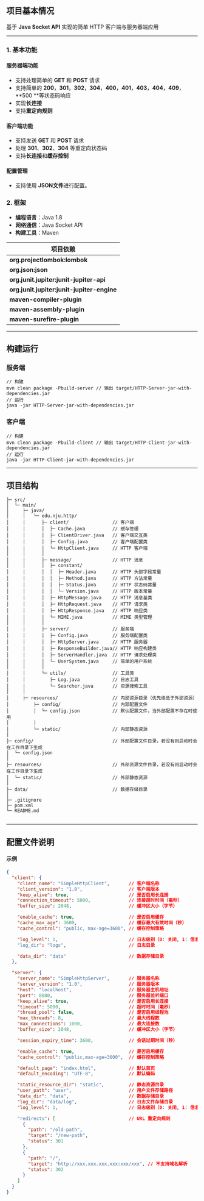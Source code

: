 ## **项目基本情况**

基于 **Java Socket API** 实现的简单 HTTP 客户端与服务器端应用

---

### **1. 基本功能**

#### **服务器端功能**

- 支持处理简单的 **GET** 和 **POST** 请求
- 支持简单的 **200**，**301**，**302**，**304**，**400**，**401**，**403**，**404**，**409**，**500 **等状态码响应
- 实现**长连接**
- 支持**重定向规则**

####  **客户端功能**

- 支持发送 **GET** 和 **POST** 请求
- 处理 **301**、**302**、**304** 等重定向状态码
- 支持**长连接**和**缓存控制**

####  **配置管理**

- 支持使用 **JSON文件**进行配置。



### **2. 框架**

- **编程语言**：Java 1.8
- **网络通信**：Java Socket API
- **构建工具**：Maven

| **项目依赖**                               |
| ------------------------------------------ |
| **org.projectlombok:lombok**               |
| **org.json:json**                          |
| **org.junit.jupiter:junit-jupiter-api**    |
| **org.junit.jupiter:junit-jupiter-engine** |
| **maven-compiler-plugin**                  |
| **maven-assembly-plugin**                  |
| **maven-surefire-plugin**                  |



---



## 构建运行

### 服务端

```
// 构建
mvn clean package -Pbuild-server // 输出 target/HTTP-Server-jar-with-dependencies.jar
// 运行
java -jar HTTP-Server-jar-with-dependencies.jar
```

### 客户端

```
// 构建
mvn clean package -Pbuild-client // 输出 target/HTTP-Client-jar-with-dependencies.jar
// 运行
java -jar HTTP-Client-jar-with-dependencies.jar
```



---



## 项目结构

```
├─ src/
│  └─ main/
│     ├─ java/
│     │   └─ edu.nju.http/
│     │      ├─ client/                // 客户端
│     │      │  ├─ Cache.java          // 缓存管理
│     │      │  ├─ ClientDriver.java   // 客户端交互类
│     │      │  ├─ Config.java         // 客户端配置类
│     │      │  └─ HttpClient.java     // HTTP 客户端
│     │      │
│     │      ├─ message/               // HTTP 消息
│     │      │  ├─ constant/
│     │      │  │  ├─ Header.java      // HTTP 头部字段常量
│     │      │  │  ├─ Method.java      // HTTP 方法常量
│     │      │  │  ├─ Status.java      // HTTP 状态码常量
│     │      │  │  └─ Version.java     // HTTP 版本常量
│     │      │  ├─ HttpMessage.java    // HTTP 消息基类
│     │      │  ├─ HttpRequest.java    // HTTP 请求类
│     │      │  ├─ HttpResponse.java   // HTTP 响应类
│     │      │  └─ MIME.java           // MIME 类型管理
│     │      │
│     │      ├─ server/                // 服务端
│     │      │  ├─ Config.java         // 服务端配置类
│     │      │  ├─ HttpServer.java     // HTTP 服务器
│     │      │  ├─ ResponseBuilder.java// HTTP 响应构建类
│     │      │  ├─ ServerHandler.java  // HTTP 请求处理类
│     │      │  └─ UserSystem.java     // 简单的用户系统
│     │      │
│     │      └─ utils/                 // 工具类
│     │         ├─ Log.java            // 日志工具
│     │         └─ Searcher.java       // 资源搜索工具
│     │
│     ├─ resources/                    // 内部资源目录（优先级低于外部资源）
│         ├─ config/                   // 内部配置文件
│         │  └─ config.json            // 默认配置文件，当外部配置不存在时使用
│         │
│         └─ static/                   // 内部静态资源
|
├─ config/                             // 外部配置文件目录，若没有则启动时会在工作目录下生成
│  └─ config.json 
│
├─ resources/                          // 外部资源文件目录，若没有则启动时会在工作目录下生成
│  └─ static/                          // 外部静态资源
│
├─ data/                               // 数据存储目录
│
├─ .gitignore                          
├─ pom.xml                            
└─ README.md                           


```



---



## 配置文件说明

#### 示例

```json
{
  "client": {
    "client_name": "SimpleHttpClient",       // 客户端名称
    "client_version": "1.0",                 // 客户端版本
    "keep_alive": true,                      // 是否启用长连接
    "connection_timeout": 5000,              // 连接超时时间（毫秒）
    "buffer_size": 2048,                     // 缓冲区大小（字节）

    "enable_cache": true,                    // 是否启用缓存
    "cache_max_age": 3600,                   // 缓存最大有效时间（秒）
    "cache_control": "public, max-age=3600", // 缓存控制策略

    "log_level": 1,                          // 日志级别（0: 关闭, 1: 信息, 2: 调试）
    "log_dir": "logs",                       // 日志目录

    "data_dir": "data"                       // 数据存储目录
  },

  "server": {
    "server_name": "SimpleHttpServer",       // 服务器名称
    "server_version": "1.0",                 // 服务器版本
    "host": "localhost",                     // 服务器主机地址
    "port": 8080,                            // 服务器监听端口
    "keep_alive": true,                      // 是否启用长连接
    "timeout": 5000,                         // 超时时间（毫秒）
    "thread_pool": false,                    // 是否启用线程池
    "max_threads": 8,                        // 最大线程数
    "max_connections": 1000,                 // 最大连接数
    "buffer_size": 2048,                     // 缓冲区大小（字节）

    "session_expiry_time": 3600,             // 会话过期时间（秒）

    "enable_cache": true,                    // 是否启用缓存
    "cache_control": "public,max-age=3600",  // 缓存控制策略

    "default_page": "index.html",            // 默认首页
    "default_encoding": "UTF-8",             // 默认编码

    "static_resource_dir": "static",         // 静态资源目录
    "user_path": "user",                     // 用户文件存储路径
    "data_dir": "data",                      // 数据存储目录
    "log_dir": "data/log",                   // 日志文件存储目录
    "log_level": 1,                          // 日志级别（0: 关闭, 1: 信息, 2: 调试）

    "redirects": [                           // URL 重定向规则
      {
        "path": "/old-path",
        "target": "/new-path",
        "status": 301
      },
      {
        "path": "/",
        "target": "http://xxx.xxx.xxx.xxx:xxx/xxx", // 不支持域名解析
        "status": 302
      }
    ]
  }
}

```

